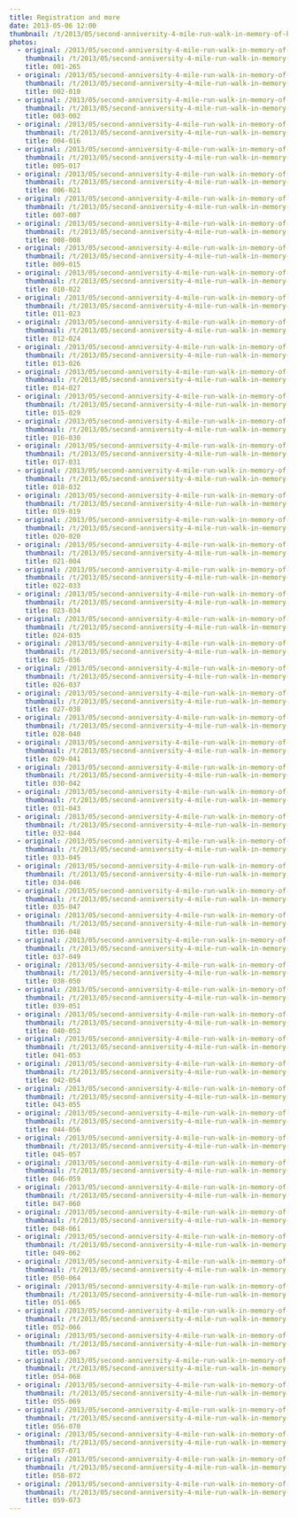 ```yaml
---
title: Registration and more
date: 2013-05-06 12:00
thumbnail: /t/2013/05/second-anniversity-4-mile-run-walk-in-memory-of-kathleen-dolan/registration-and-more/001-265.jpg
photos:
  - original: /2013/05/second-anniversity-4-mile-run-walk-in-memory-of-kathleen-dolan/registration-and-more/001-265.jpg
    thumbnail: /t/2013/05/second-anniversity-4-mile-run-walk-in-memory-of-kathleen-dolan/registration-and-more/001-265.jpg
    title: 001-265
  - original: /2013/05/second-anniversity-4-mile-run-walk-in-memory-of-kathleen-dolan/registration-and-more/002-010.jpg
    thumbnail: /t/2013/05/second-anniversity-4-mile-run-walk-in-memory-of-kathleen-dolan/registration-and-more/002-010.jpg
    title: 002-010
  - original: /2013/05/second-anniversity-4-mile-run-walk-in-memory-of-kathleen-dolan/registration-and-more/003-002.jpg
    thumbnail: /t/2013/05/second-anniversity-4-mile-run-walk-in-memory-of-kathleen-dolan/registration-and-more/003-002.jpg
    title: 003-002
  - original: /2013/05/second-anniversity-4-mile-run-walk-in-memory-of-kathleen-dolan/registration-and-more/004-016.jpg
    thumbnail: /t/2013/05/second-anniversity-4-mile-run-walk-in-memory-of-kathleen-dolan/registration-and-more/004-016.jpg
    title: 004-016
  - original: /2013/05/second-anniversity-4-mile-run-walk-in-memory-of-kathleen-dolan/registration-and-more/005-017.jpg
    thumbnail: /t/2013/05/second-anniversity-4-mile-run-walk-in-memory-of-kathleen-dolan/registration-and-more/005-017.jpg
    title: 005-017
  - original: /2013/05/second-anniversity-4-mile-run-walk-in-memory-of-kathleen-dolan/registration-and-more/006-021.jpg
    thumbnail: /t/2013/05/second-anniversity-4-mile-run-walk-in-memory-of-kathleen-dolan/registration-and-more/006-021.jpg
    title: 006-021
  - original: /2013/05/second-anniversity-4-mile-run-walk-in-memory-of-kathleen-dolan/registration-and-more/007-007.jpg
    thumbnail: /t/2013/05/second-anniversity-4-mile-run-walk-in-memory-of-kathleen-dolan/registration-and-more/007-007.jpg
    title: 007-007
  - original: /2013/05/second-anniversity-4-mile-run-walk-in-memory-of-kathleen-dolan/registration-and-more/008-008.jpg
    thumbnail: /t/2013/05/second-anniversity-4-mile-run-walk-in-memory-of-kathleen-dolan/registration-and-more/008-008.jpg
    title: 008-008
  - original: /2013/05/second-anniversity-4-mile-run-walk-in-memory-of-kathleen-dolan/registration-and-more/009-015.jpg
    thumbnail: /t/2013/05/second-anniversity-4-mile-run-walk-in-memory-of-kathleen-dolan/registration-and-more/009-015.jpg
    title: 009-015
  - original: /2013/05/second-anniversity-4-mile-run-walk-in-memory-of-kathleen-dolan/registration-and-more/010-022.jpg
    thumbnail: /t/2013/05/second-anniversity-4-mile-run-walk-in-memory-of-kathleen-dolan/registration-and-more/010-022.jpg
    title: 010-022
  - original: /2013/05/second-anniversity-4-mile-run-walk-in-memory-of-kathleen-dolan/registration-and-more/011-023.jpg
    thumbnail: /t/2013/05/second-anniversity-4-mile-run-walk-in-memory-of-kathleen-dolan/registration-and-more/011-023.jpg
    title: 011-023
  - original: /2013/05/second-anniversity-4-mile-run-walk-in-memory-of-kathleen-dolan/registration-and-more/012-024.jpg
    thumbnail: /t/2013/05/second-anniversity-4-mile-run-walk-in-memory-of-kathleen-dolan/registration-and-more/012-024.jpg
    title: 012-024
  - original: /2013/05/second-anniversity-4-mile-run-walk-in-memory-of-kathleen-dolan/registration-and-more/013-026.jpg
    thumbnail: /t/2013/05/second-anniversity-4-mile-run-walk-in-memory-of-kathleen-dolan/registration-and-more/013-026.jpg
    title: 013-026
  - original: /2013/05/second-anniversity-4-mile-run-walk-in-memory-of-kathleen-dolan/registration-and-more/014-027.jpg
    thumbnail: /t/2013/05/second-anniversity-4-mile-run-walk-in-memory-of-kathleen-dolan/registration-and-more/014-027.jpg
    title: 014-027
  - original: /2013/05/second-anniversity-4-mile-run-walk-in-memory-of-kathleen-dolan/registration-and-more/015-029.jpg
    thumbnail: /t/2013/05/second-anniversity-4-mile-run-walk-in-memory-of-kathleen-dolan/registration-and-more/015-029.jpg
    title: 015-029
  - original: /2013/05/second-anniversity-4-mile-run-walk-in-memory-of-kathleen-dolan/registration-and-more/016-030.jpg
    thumbnail: /t/2013/05/second-anniversity-4-mile-run-walk-in-memory-of-kathleen-dolan/registration-and-more/016-030.jpg
    title: 016-030
  - original: /2013/05/second-anniversity-4-mile-run-walk-in-memory-of-kathleen-dolan/registration-and-more/017-031.jpg
    thumbnail: /t/2013/05/second-anniversity-4-mile-run-walk-in-memory-of-kathleen-dolan/registration-and-more/017-031.jpg
    title: 017-031
  - original: /2013/05/second-anniversity-4-mile-run-walk-in-memory-of-kathleen-dolan/registration-and-more/018-032.jpg
    thumbnail: /t/2013/05/second-anniversity-4-mile-run-walk-in-memory-of-kathleen-dolan/registration-and-more/018-032.jpg
    title: 018-032
  - original: /2013/05/second-anniversity-4-mile-run-walk-in-memory-of-kathleen-dolan/registration-and-more/019-019.jpg
    thumbnail: /t/2013/05/second-anniversity-4-mile-run-walk-in-memory-of-kathleen-dolan/registration-and-more/019-019.jpg
    title: 019-019
  - original: /2013/05/second-anniversity-4-mile-run-walk-in-memory-of-kathleen-dolan/registration-and-more/020-020.jpg
    thumbnail: /t/2013/05/second-anniversity-4-mile-run-walk-in-memory-of-kathleen-dolan/registration-and-more/020-020.jpg
    title: 020-020
  - original: /2013/05/second-anniversity-4-mile-run-walk-in-memory-of-kathleen-dolan/registration-and-more/021-004.jpg
    thumbnail: /t/2013/05/second-anniversity-4-mile-run-walk-in-memory-of-kathleen-dolan/registration-and-more/021-004.jpg
    title: 021-004
  - original: /2013/05/second-anniversity-4-mile-run-walk-in-memory-of-kathleen-dolan/registration-and-more/022-033.jpg
    thumbnail: /t/2013/05/second-anniversity-4-mile-run-walk-in-memory-of-kathleen-dolan/registration-and-more/022-033.jpg
    title: 022-033
  - original: /2013/05/second-anniversity-4-mile-run-walk-in-memory-of-kathleen-dolan/registration-and-more/023-034.jpg
    thumbnail: /t/2013/05/second-anniversity-4-mile-run-walk-in-memory-of-kathleen-dolan/registration-and-more/023-034.jpg
    title: 023-034
  - original: /2013/05/second-anniversity-4-mile-run-walk-in-memory-of-kathleen-dolan/registration-and-more/024-035.jpg
    thumbnail: /t/2013/05/second-anniversity-4-mile-run-walk-in-memory-of-kathleen-dolan/registration-and-more/024-035.jpg
    title: 024-035
  - original: /2013/05/second-anniversity-4-mile-run-walk-in-memory-of-kathleen-dolan/registration-and-more/025-036.jpg
    thumbnail: /t/2013/05/second-anniversity-4-mile-run-walk-in-memory-of-kathleen-dolan/registration-and-more/025-036.jpg
    title: 025-036
  - original: /2013/05/second-anniversity-4-mile-run-walk-in-memory-of-kathleen-dolan/registration-and-more/026-037.jpg
    thumbnail: /t/2013/05/second-anniversity-4-mile-run-walk-in-memory-of-kathleen-dolan/registration-and-more/026-037.jpg
    title: 026-037
  - original: /2013/05/second-anniversity-4-mile-run-walk-in-memory-of-kathleen-dolan/registration-and-more/027-038.jpg
    thumbnail: /t/2013/05/second-anniversity-4-mile-run-walk-in-memory-of-kathleen-dolan/registration-and-more/027-038.jpg
    title: 027-038
  - original: /2013/05/second-anniversity-4-mile-run-walk-in-memory-of-kathleen-dolan/registration-and-more/028-040.jpg
    thumbnail: /t/2013/05/second-anniversity-4-mile-run-walk-in-memory-of-kathleen-dolan/registration-and-more/028-040.jpg
    title: 028-040
  - original: /2013/05/second-anniversity-4-mile-run-walk-in-memory-of-kathleen-dolan/registration-and-more/029-041.jpg
    thumbnail: /t/2013/05/second-anniversity-4-mile-run-walk-in-memory-of-kathleen-dolan/registration-and-more/029-041.jpg
    title: 029-041
  - original: /2013/05/second-anniversity-4-mile-run-walk-in-memory-of-kathleen-dolan/registration-and-more/030-042.jpg
    thumbnail: /t/2013/05/second-anniversity-4-mile-run-walk-in-memory-of-kathleen-dolan/registration-and-more/030-042.jpg
    title: 030-042
  - original: /2013/05/second-anniversity-4-mile-run-walk-in-memory-of-kathleen-dolan/registration-and-more/031-043.jpg
    thumbnail: /t/2013/05/second-anniversity-4-mile-run-walk-in-memory-of-kathleen-dolan/registration-and-more/031-043.jpg
    title: 031-043
  - original: /2013/05/second-anniversity-4-mile-run-walk-in-memory-of-kathleen-dolan/registration-and-more/032-044.jpg
    thumbnail: /t/2013/05/second-anniversity-4-mile-run-walk-in-memory-of-kathleen-dolan/registration-and-more/032-044.jpg
    title: 032-044
  - original: /2013/05/second-anniversity-4-mile-run-walk-in-memory-of-kathleen-dolan/registration-and-more/033-045.jpg
    thumbnail: /t/2013/05/second-anniversity-4-mile-run-walk-in-memory-of-kathleen-dolan/registration-and-more/033-045.jpg
    title: 033-045
  - original: /2013/05/second-anniversity-4-mile-run-walk-in-memory-of-kathleen-dolan/registration-and-more/034-046.jpg
    thumbnail: /t/2013/05/second-anniversity-4-mile-run-walk-in-memory-of-kathleen-dolan/registration-and-more/034-046.jpg
    title: 034-046
  - original: /2013/05/second-anniversity-4-mile-run-walk-in-memory-of-kathleen-dolan/registration-and-more/035-047.jpg
    thumbnail: /t/2013/05/second-anniversity-4-mile-run-walk-in-memory-of-kathleen-dolan/registration-and-more/035-047.jpg
    title: 035-047
  - original: /2013/05/second-anniversity-4-mile-run-walk-in-memory-of-kathleen-dolan/registration-and-more/036-048.jpg
    thumbnail: /t/2013/05/second-anniversity-4-mile-run-walk-in-memory-of-kathleen-dolan/registration-and-more/036-048.jpg
    title: 036-048
  - original: /2013/05/second-anniversity-4-mile-run-walk-in-memory-of-kathleen-dolan/registration-and-more/037-049.jpg
    thumbnail: /t/2013/05/second-anniversity-4-mile-run-walk-in-memory-of-kathleen-dolan/registration-and-more/037-049.jpg
    title: 037-049
  - original: /2013/05/second-anniversity-4-mile-run-walk-in-memory-of-kathleen-dolan/registration-and-more/038-050.jpg
    thumbnail: /t/2013/05/second-anniversity-4-mile-run-walk-in-memory-of-kathleen-dolan/registration-and-more/038-050.jpg
    title: 038-050
  - original: /2013/05/second-anniversity-4-mile-run-walk-in-memory-of-kathleen-dolan/registration-and-more/039-051.jpg
    thumbnail: /t/2013/05/second-anniversity-4-mile-run-walk-in-memory-of-kathleen-dolan/registration-and-more/039-051.jpg
    title: 039-051
  - original: /2013/05/second-anniversity-4-mile-run-walk-in-memory-of-kathleen-dolan/registration-and-more/040-052.jpg
    thumbnail: /t/2013/05/second-anniversity-4-mile-run-walk-in-memory-of-kathleen-dolan/registration-and-more/040-052.jpg
    title: 040-052
  - original: /2013/05/second-anniversity-4-mile-run-walk-in-memory-of-kathleen-dolan/registration-and-more/041-053.jpg
    thumbnail: /t/2013/05/second-anniversity-4-mile-run-walk-in-memory-of-kathleen-dolan/registration-and-more/041-053.jpg
    title: 041-053
  - original: /2013/05/second-anniversity-4-mile-run-walk-in-memory-of-kathleen-dolan/registration-and-more/042-054.jpg
    thumbnail: /t/2013/05/second-anniversity-4-mile-run-walk-in-memory-of-kathleen-dolan/registration-and-more/042-054.jpg
    title: 042-054
  - original: /2013/05/second-anniversity-4-mile-run-walk-in-memory-of-kathleen-dolan/registration-and-more/043-055.jpg
    thumbnail: /t/2013/05/second-anniversity-4-mile-run-walk-in-memory-of-kathleen-dolan/registration-and-more/043-055.jpg
    title: 043-055
  - original: /2013/05/second-anniversity-4-mile-run-walk-in-memory-of-kathleen-dolan/registration-and-more/044-056.jpg
    thumbnail: /t/2013/05/second-anniversity-4-mile-run-walk-in-memory-of-kathleen-dolan/registration-and-more/044-056.jpg
    title: 044-056
  - original: /2013/05/second-anniversity-4-mile-run-walk-in-memory-of-kathleen-dolan/registration-and-more/045-057.jpg
    thumbnail: /t/2013/05/second-anniversity-4-mile-run-walk-in-memory-of-kathleen-dolan/registration-and-more/045-057.jpg
    title: 045-057
  - original: /2013/05/second-anniversity-4-mile-run-walk-in-memory-of-kathleen-dolan/registration-and-more/046-059.jpg
    thumbnail: /t/2013/05/second-anniversity-4-mile-run-walk-in-memory-of-kathleen-dolan/registration-and-more/046-059.jpg
    title: 046-059
  - original: /2013/05/second-anniversity-4-mile-run-walk-in-memory-of-kathleen-dolan/registration-and-more/047-060.jpg
    thumbnail: /t/2013/05/second-anniversity-4-mile-run-walk-in-memory-of-kathleen-dolan/registration-and-more/047-060.jpg
    title: 047-060
  - original: /2013/05/second-anniversity-4-mile-run-walk-in-memory-of-kathleen-dolan/registration-and-more/048-061.jpg
    thumbnail: /t/2013/05/second-anniversity-4-mile-run-walk-in-memory-of-kathleen-dolan/registration-and-more/048-061.jpg
    title: 048-061
  - original: /2013/05/second-anniversity-4-mile-run-walk-in-memory-of-kathleen-dolan/registration-and-more/049-062.jpg
    thumbnail: /t/2013/05/second-anniversity-4-mile-run-walk-in-memory-of-kathleen-dolan/registration-and-more/049-062.jpg
    title: 049-062
  - original: /2013/05/second-anniversity-4-mile-run-walk-in-memory-of-kathleen-dolan/registration-and-more/050-064.jpg
    thumbnail: /t/2013/05/second-anniversity-4-mile-run-walk-in-memory-of-kathleen-dolan/registration-and-more/050-064.jpg
    title: 050-064
  - original: /2013/05/second-anniversity-4-mile-run-walk-in-memory-of-kathleen-dolan/registration-and-more/051-065.jpg
    thumbnail: /t/2013/05/second-anniversity-4-mile-run-walk-in-memory-of-kathleen-dolan/registration-and-more/051-065.jpg
    title: 051-065
  - original: /2013/05/second-anniversity-4-mile-run-walk-in-memory-of-kathleen-dolan/registration-and-more/052-066.jpg
    thumbnail: /t/2013/05/second-anniversity-4-mile-run-walk-in-memory-of-kathleen-dolan/registration-and-more/052-066.jpg
    title: 052-066
  - original: /2013/05/second-anniversity-4-mile-run-walk-in-memory-of-kathleen-dolan/registration-and-more/053-067.jpg
    thumbnail: /t/2013/05/second-anniversity-4-mile-run-walk-in-memory-of-kathleen-dolan/registration-and-more/053-067.jpg
    title: 053-067
  - original: /2013/05/second-anniversity-4-mile-run-walk-in-memory-of-kathleen-dolan/registration-and-more/054-068.jpg
    thumbnail: /t/2013/05/second-anniversity-4-mile-run-walk-in-memory-of-kathleen-dolan/registration-and-more/054-068.jpg
    title: 054-068
  - original: /2013/05/second-anniversity-4-mile-run-walk-in-memory-of-kathleen-dolan/registration-and-more/055-069.jpg
    thumbnail: /t/2013/05/second-anniversity-4-mile-run-walk-in-memory-of-kathleen-dolan/registration-and-more/055-069.jpg
    title: 055-069
  - original: /2013/05/second-anniversity-4-mile-run-walk-in-memory-of-kathleen-dolan/registration-and-more/056-070.jpg
    thumbnail: /t/2013/05/second-anniversity-4-mile-run-walk-in-memory-of-kathleen-dolan/registration-and-more/056-070.jpg
    title: 056-070
  - original: /2013/05/second-anniversity-4-mile-run-walk-in-memory-of-kathleen-dolan/registration-and-more/057-071.jpg
    thumbnail: /t/2013/05/second-anniversity-4-mile-run-walk-in-memory-of-kathleen-dolan/registration-and-more/057-071.jpg
    title: 057-071
  - original: /2013/05/second-anniversity-4-mile-run-walk-in-memory-of-kathleen-dolan/registration-and-more/058-072.jpg
    thumbnail: /t/2013/05/second-anniversity-4-mile-run-walk-in-memory-of-kathleen-dolan/registration-and-more/058-072.jpg
    title: 058-072
  - original: /2013/05/second-anniversity-4-mile-run-walk-in-memory-of-kathleen-dolan/registration-and-more/059-073.jpg
    thumbnail: /t/2013/05/second-anniversity-4-mile-run-walk-in-memory-of-kathleen-dolan/registration-and-more/059-073.jpg
    title: 059-073
---
```

